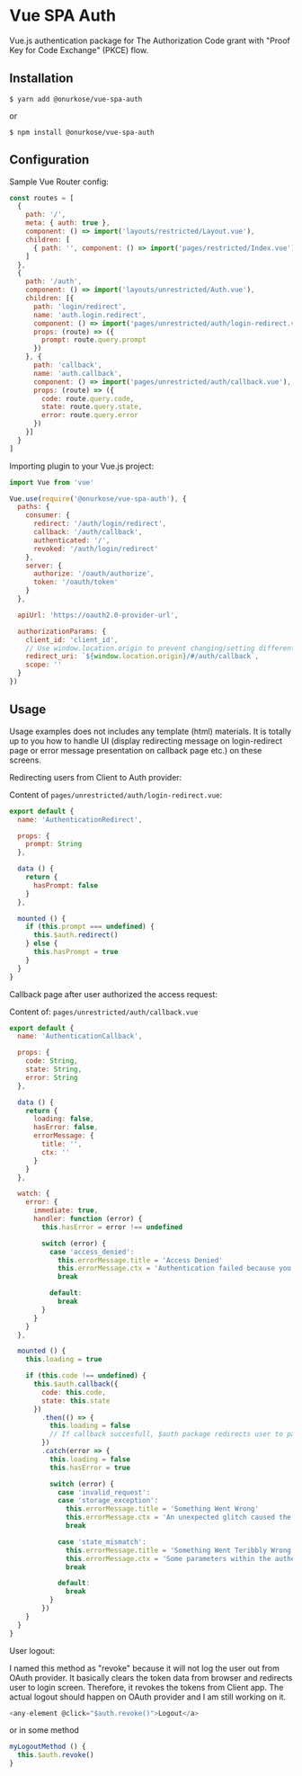 # Vue SPA Auth

Vue.js authentication package for The Authorization Code grant with "Proof Key for Code Exchange" (PKCE) flow.

## Installation

```
$ yarn add @onurkose/vue-spa-auth
```

or

```
$ npm install @onurkose/vue-spa-auth
```

## Configuration

Sample Vue Router config:

```javascript
const routes = [
  {
    path: '/',
    meta: { auth: true },
    component: () => import('layouts/restricted/Layout.vue'),
    children: [
      { path: '', component: () => import('pages/restricted/Index.vue') }
    ]
  },
  {
    path: '/auth',
    component: () => import('layouts/unrestricted/Auth.vue'),
    children: [{
      path: 'login/redirect',
      name: 'auth.login.redirect',
      component: () => import('pages/unrestricted/auth/login-redirect.vue'),
      props: (route) => ({
        prompt: route.query.prompt
      })
    }, {
      path: 'callback',
      name: 'auth.callback',
      component: () => import('pages/unrestricted/auth/callback.vue'),
      props: (route) => ({
        code: route.query.code,
        state: route.query.state,
        error: route.query.error
      })
    }]
  }
]
```
Importing plugin to your Vue.js project:

```javascript
import Vue from 'vue'

Vue.use(require('@onurkose/vue-spa-auth'), {
  paths: {
    consumer: {
      redirect: '/auth/login/redirect',
      callback: '/auth/callback',
      authenticated: '/',
      revoked: '/auth/login/redirect'
    },
    server: {
      authorize: '/oauth/authorize',
      token: '/oauth/token'
    }
  },

  apiUrl: 'https://oauth2.0-provider-url',

  authorizationParams: {
    client_id: 'client_id',
    // Use window.location.origin to prevent changing/setting different URIs for different environments. Just do not forget to add all of them to your Client record of OAuth provider.
    redirect_uri: `${window.location.origin}/#/auth/callback`,
    scope: ''
  }
})
```

## Usage

Usage examples does not includes any template (html) materials. It is totally up to you how to handle UI (display redirecting message on login-redirect page or error message presentation on callback page etc.) on these screens.

Redirecting users from Client to Auth provider:

Content of ```pages/unrestricted/auth/login-redirect.vue```:

```javascript
export default {
  name: 'AuthenticationRedirect',

  props: {
    prompt: String
  },

  data () {
    return {
      hasPrompt: false
    }
  },

  mounted () {
    if (this.prompt === undefined) {
      this.$auth.redirect()
    } else {
      this.hasPrompt = true
    }
  }
}
```

Callback page after user authorized the access request:

Content of: ```pages/unrestricted/auth/callback.vue```

```javascript
export default {
  name: 'AuthenticationCallback',

  props: {
    code: String,
    state: String,
    error: String
  },

  data () {
    return {
      loading: false,
      hasError: false,
      errorMessage: {
        title: '',
        ctx: ''
      }
    }
  },

  watch: {
    error: {
      immediate: true,
      handler: function (error) {
        this.hasError = error !== undefined

        switch (error) {
          case 'access_denied':
            this.errorMessage.title = 'Access Denied'
            this.errorMessage.ctx = 'Authentication failed because you denied access request.'
            break

          default:
            break
        }
      }
    }
  },

  mounted () {
    this.loading = true

    if (this.code !== undefined) {
      this.$auth.callback({
        code: this.code,
        state: this.state
      })
        .then(() => {
          this.loading = false
          // If callback succesfull, $auth package redirects user to paths.consumer.authenticated automatically. You can use this method to do some other work before redirection.
        })
        .catch(error => {
          this.loading = false
          this.hasError = true

          switch (error) {
            case 'invalid_request':
            case 'storage_exception':
              this.errorMessage.title = 'Something Went Wrong'
              this.errorMessage.ctx = 'An unexpected glitch caused the authentication process stop. Please try again.'
              break

            case 'state_mismatch':
              this.errorMessage.title = 'Something Went Teribbly Wrong'
              this.errorMessage.ctx = 'Some parameters within the authentication process mismatch.'
              break

            default:
              break
          }
        })
    }
  }
}
```

User logout:

I named this method as "revoke" because it will not log the user out from OAuth provider. It basically clears the token data from browser and redirects user to login screen. Therefore, it revokes the tokens from Client app. The actual logout should happen on OAuth provider and I am still working on it.

```javascript
<any-element @click="$auth.revoke()">Logout</a>
```

or in some method

```javascript
myLogoutMethod () {
  this.$auth.revoke()
}
```